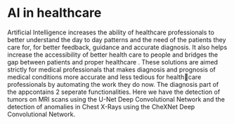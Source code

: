 # AI in healthcare
Artificial Intelligence increases the ability of healthcare professionals to better understand the day to day patterns and the need of the patients they care for, for better feedback, guidance and accurate diagnosis. It also helps increase the accessibility of better health care to people and bridges the gap
between patients and proper healthcare . 
These solutions are aimed strictly for medical professionals that makes diagnosis and
prognosis of medical conditions more accurate and less tedious for healthcare professionals by automating the work they do now. The diagnosis part of the appcontains 2 seperate functionalities. Here we have the detection of tumors on
MRI scans using the U-Net Deep Convolutional Network and the detection of anomalies in Chest X-Rays using the CheXNet Deep Convolutional Network.
